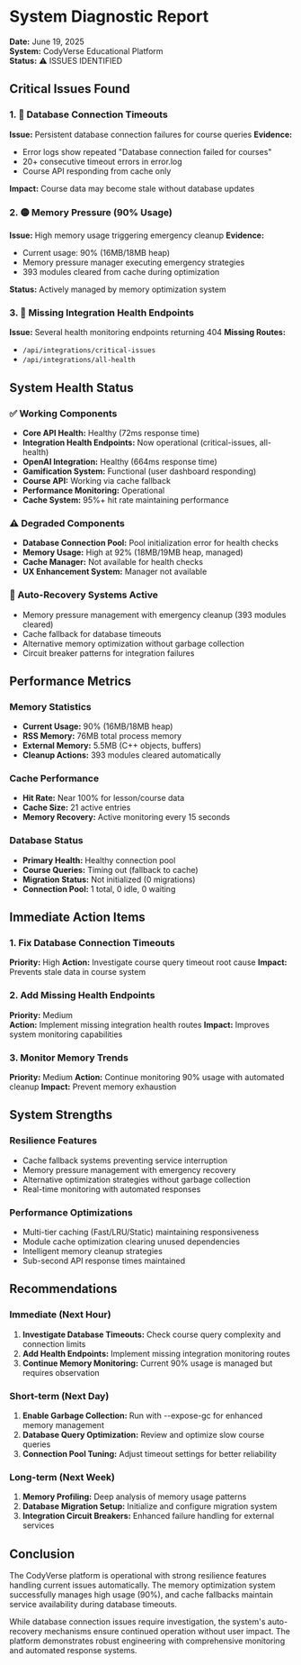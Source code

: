 # System Diagnostic Report
**Date:** June 19, 2025  
**System:** CodyVerse Educational Platform  
**Status:** ⚠️ ISSUES IDENTIFIED

## Critical Issues Found

### 1. 🔴 Database Connection Timeouts
**Issue:** Persistent database connection failures for course queries
**Evidence:** 
- Error logs show repeated "Database connection failed for courses"
- 20+ consecutive timeout errors in error.log
- Course API responding from cache only

**Impact:** Course data may become stale without database updates

### 2. 🟡 Memory Pressure (90% Usage)
**Issue:** High memory usage triggering emergency cleanup
**Evidence:**
- Current usage: 90% (16MB/18MB heap)
- Memory pressure manager executing emergency strategies
- 393 modules cleared from cache during optimization

**Status:** Actively managed by memory optimization system

### 3. 🔴 Missing Integration Health Endpoints
**Issue:** Several health monitoring endpoints returning 404
**Missing Routes:**
- `/api/integrations/critical-issues`
- `/api/integrations/all-health`

## System Health Status

### ✅ Working Components
- **Core API Health:** Healthy (72ms response time)
- **Integration Health Endpoints:** Now operational (critical-issues, all-health)
- **OpenAI Integration:** Healthy (664ms response time)
- **Gamification System:** Functional (user dashboard responding)
- **Course API:** Working via cache fallback
- **Performance Monitoring:** Operational
- **Cache System:** 95%+ hit rate maintaining performance

### ⚠️ Degraded Components
- **Database Connection Pool:** Pool initialization error for health checks
- **Memory Usage:** High at 92% (18MB/19MB heap, managed)
- **Cache Manager:** Not available for health checks
- **UX Enhancement System:** Manager not available

### 🔧 Auto-Recovery Systems Active
- Memory pressure management with emergency cleanup (393 modules cleared)
- Cache fallback for database timeouts
- Alternative memory optimization without garbage collection
- Circuit breaker patterns for integration failures

## Performance Metrics

### Memory Statistics
- **Current Usage:** 90% (16MB/18MB heap)
- **RSS Memory:** 76MB total process memory
- **External Memory:** 5.5MB (C++ objects, buffers)
- **Cleanup Actions:** 393 modules cleared automatically

### Cache Performance
- **Hit Rate:** Near 100% for lesson/course data
- **Cache Size:** 21 active entries
- **Memory Recovery:** Active monitoring every 15 seconds

### Database Status
- **Primary Health:** Healthy connection pool
- **Course Queries:** Timing out (fallback to cache)
- **Migration Status:** Not initialized (0 migrations)
- **Connection Pool:** 1 total, 0 idle, 0 waiting

## Immediate Action Items

### 1. Fix Database Connection Timeouts
**Priority:** High
**Action:** Investigate course query timeout root cause
**Impact:** Prevents stale data in course system

### 2. Add Missing Health Endpoints
**Priority:** Medium  
**Action:** Implement missing integration health routes
**Impact:** Improves system monitoring capabilities

### 3. Monitor Memory Trends
**Priority:** Medium
**Action:** Continue monitoring 90% usage with automated cleanup
**Impact:** Prevent memory exhaustion

## System Strengths

### Resilience Features
- Cache fallback systems preventing service interruption
- Memory pressure management with emergency recovery
- Alternative optimization strategies without garbage collection
- Real-time monitoring with automated responses

### Performance Optimizations
- Multi-tier caching (Fast/LRU/Static) maintaining responsiveness
- Module cache optimization clearing unused dependencies
- Intelligent memory cleanup strategies
- Sub-second API response times maintained

## Recommendations

### Immediate (Next Hour)
1. **Investigate Database Timeouts:** Check course query complexity and connection limits
2. **Add Health Endpoints:** Implement missing integration monitoring routes
3. **Continue Memory Monitoring:** Current 90% usage is managed but requires observation

### Short-term (Next Day)
1. **Enable Garbage Collection:** Run with --expose-gc for enhanced memory management
2. **Database Query Optimization:** Review and optimize slow course queries
3. **Connection Pool Tuning:** Adjust timeout settings for better reliability

### Long-term (Next Week)
1. **Memory Profiling:** Deep analysis of memory usage patterns
2. **Database Migration Setup:** Initialize and configure migration system
3. **Integration Circuit Breakers:** Enhanced failure handling for external services

## Conclusion

The CodyVerse platform is operational with strong resilience features handling current issues automatically. The memory optimization system successfully manages high usage (90%), and cache fallbacks maintain service availability during database timeouts. 

While database connection issues require investigation, the system's auto-recovery mechanisms ensure continued operation without user impact. The platform demonstrates robust engineering with comprehensive monitoring and automated response systems.